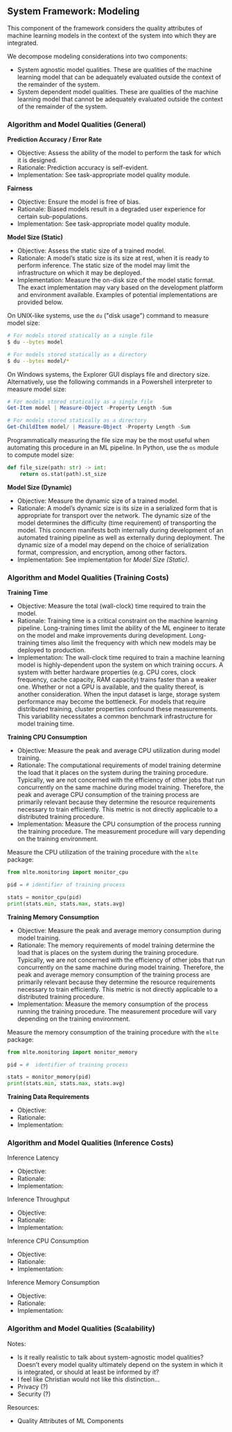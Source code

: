 ## System Framework: Modeling

This component of the framework considers the quality attributes of machine learning models in the context of the system into which they are integrated.

We decompose modeling considerations into two components:
- System agnostic model qualities. These are qualities of the machine learning model that can be adequately evaluated outside the context of the remainder of the system.
- System dependent model qualities. These are qualities of the machine learning model that cannot be adequately evaluated outside the context of the remainder of the system.

### Algorithm and Model Qualities (General)

**Prediction Accuracy / Error Rate**
- Objective: Assess the ability of the model to perform the task for which it is designed.
- Rationale: Prediction accuracy is self-evident.
- Implementation: See task-appropriate model quality module.

**Fairness**
- Objective: Ensure the model is free of bias.
- Rationale: Biased models result in a degraded user experience for certain sub-populations.
- Implementation: See task-appropriate model quality module.

**Model Size (Static)**
- Objective: Assess the static size of a trained model.
- Rationale: A model’s static size is its size at rest, when it is ready to perform inference. The static size of the model may limit the infrastructure on which it may be deployed. 
- Implementation: Measure the on-disk size of the model static format. The exact implementation may vary based on the development platform and environment available. Examples of potential implementations are provided below.

On UNIX-like systems, use the `du` ("disk usage") command to measure model size:

```bash
# For models stored statically as a single file
$ du --bytes model

# For models stored statically as a directory
$ du --bytes model/*
```

On Windows systems, the Explorer GUI displays file and directory size. Alternatively, use the following commands in a Powershell interpreter to measure model size:

```powershell
# For models stored statically as a single file
Get-Item model | Measure-Object -Property Length -Sum

# For models stored statically as a directory
Get-ChildItem model/ | Measure-Object -Property Length -Sum
```

Programmatically measuring the file size may be the most useful when automating this procedure in an ML pipeline. In Python, use the `os` module to compute model size:

```python
def file_size(path: str) -> int:
    return os.stat(path).st_size
```
	
**Model Size (Dynamic)**
- Objective: Measure the dynamic size of a trained model.
- Rationale: A model’s dynamic size is its size in a serialized form that is appropriate for transport over the network. The dynamic size of the model determines the difficulty (time requirement) of transporting the model. This concern manifests both internally during development of an automated training pipeline as well as externally during deployment. The dynamic size of a model may depend on the choice of serialization format, compression, and encryption, among other factors.
- Implementation: See implementation for _Model Size (Static)_.

### Algorithm and Model Qualities (Training Costs)

**Training Time**
- Objective: Measure the total (wall-clock) time required to train the model.
- Rationale: Training time is a critical constraint on the machine learning pipeline. Long-training times limit the ability of the ML engineer to iterate on the model and make improvements during development. Long-training times also limit the frequency with which new models may be deployed to production. 
- Implementation: The wall-clock time required to train a machine learning model is highly-dependent upon the system on which training occurs. A system with better hardware properties (e.g. CPU cores, clock frequency, cache capacity, RAM capacity) trains faster than a weaker one. Whether or not a GPU is available, and the quality thereof, is another consideration. When the input dataset is large, storage system performance may become the bottleneck. For models that require distributed training, cluster properties confound these measurements. This variability necessitates a common benchmark infrastructure for model training time.

**Training CPU Consumption**
- Objective: Measure the peak and average CPU utilization during model training.
- Rationale: The computational requirements of model training determine the load that it places on the system during the training procedure. Typically, we are not concerned with the efficiency of other jobs that run concurrently on the same machine during model training. Therefore, the peak and average CPU consumption of the training process are primarily relevant because they determine the resource requirements necessary to train efficiently. This metric is not directly applicable to a distributed training procedure.
- Implementation: Measure the CPU consumption of the process running the training procedure. The measurement procedure will vary depending on the training environment.

Measure the CPU utilization of the training procedure with the `mlte` package:

```python
from mlte.monitoring import monitor_cpu

pid = # identifier of training process 

stats = monitor_cpu(pid)
print(stats.min, stats.max, stats.avg)
```

**Training Memory Consumption**
- Objective: Measure the peak and average memory consumption during model training.
- Rationale: The memory requirements of model training determine the load that is places on the system during the training procedure. Typically, we are not concerned with the efficiency of other jobs that run concurrently on the same machine during model training. Therefore, the peak and average memory consumption of the training process are primarily relevant because they determine the resource requirements necessary to train efficiently.  This metric is not directly applicable to a distributed training procedure.
- Implementation: Measure the memory consumption of the process running the training procedure. The measurement procedure will vary depending on the training environment.

Measure the memory consumption of the training procedure with the `mlte` package:

```python
from mlte.monitoring import monitor_memory

pid = #  identifier of training process

stats = monitor_memory(pid)
print(stats.min, stats.max, stats.avg)
```

**Training Data Requirements**
- Objective:
- Rationale:
- Implementation:

### Algorithm and Model Qualities (Inference Costs)

Inference Latency
- Objective:
- Rationale:
- Implementation:

Inference Throughput
- Objective:
- Rationale:
- Implementation:

Inference CPU Consumption
- Objective:
- Rationale:
- Implementation:

Inference Memory Consumption
- Objective:
- Rationale:
- Implementation:

### Algorithm and Model Qualities (Scalability)

Notes:
- Is it really realistic to talk about system-agnostic model qualities? Doesn’t every model quality ultimately depend on the system in which it is integrated, or should at least be informed by it?
- I feel like Christian would not like this distinction…
- Privacy (?)
- Security (?)

Resources:
- Quality Attributes of ML Components
